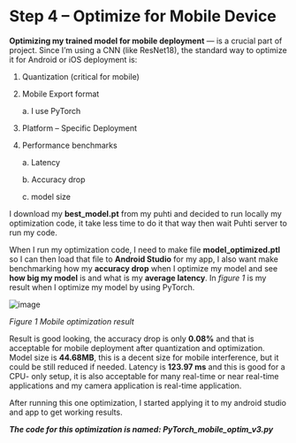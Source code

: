 # Step 4 –  Optimize for Mobile Device

**Optimizing my trained model for mobile deployment** — is a crucial part of  project. Since I’m using a CNN (like ResNet18), the standard way to optimize it for Android or iOS deployment is:

1. Quantization (critical for mobile)
2. Mobile Export format
   
    a.	I use PyTorch
   
4. Platform – Specific Deployment
5. Performance benchmarks
   
    a.	Latency
   
    b.	Accuracy drop
   
    c.	model size

I download my **best_model.pt** from my puhti and decided to run locally my optimization code, it take less time to do it that way then wait Puhti server to run my code.

When I run my optimization code, I need to make file **model_optimized.ptl** so I can then load that file to **Android Studio** for my app, I also want make benchmarking how my **accuracy drop** when I optimize my model and see **how big my model** is and what is my **average latency**. In *figure 1* is my result when I optimize my model by using PyTorch.

![image](https://github.com/user-attachments/assets/37977301-8bde-403d-9b1f-8ee14e08d0e9)

*Figure 1 Mobile optimization result*

Result is good looking, the accuracy drop is only **0.08%** and that is acceptable for mobile deployment after quantization and optimization. Model size is **44.68MB**, this is a decent size for mobile interference, but it could be still reduced if needed. Latency is **123.97 ms** and this is good for a CPU- only setup, it is also acceptable for many real-time or near real-time applications and my camera application is real-time application.

After running this one optimization, I started applying it to my android studio and app to get working results. 

***The code for this optimization is named: PyTorch_mobile_optim_v3.py***
